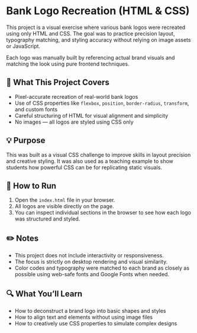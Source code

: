 # Bank Logo Recreation (HTML & CSS)

This project is a visual exercise where various bank logos were recreated using only HTML and CSS. The goal was to practice precision layout, typography matching, and styling accuracy without relying on image assets or JavaScript.

Each logo was manually built by referencing actual brand visuals and matching the look using pure frontend techniques.

## 🚀 What This Project Covers

- Pixel-accurate recreation of real-world bank logos
- Use of CSS properties like `flexbox`, `position`, `border-radius`, `transform`, and custom fonts
- Careful structuring of HTML for visual alignment and simplicity
- No images — all logos are styled using CSS only

## 💡 Purpose

This was built as a visual CSS challenge to improve skills in layout precision and creative styling. It was also used as a teaching example to show students how powerful CSS can be for replicating static visuals.

## 🧱 How to Run

1. Open the `index.html` file in your browser.
2. All logos are visible directly on the page.
3. You can inspect individual sections in the browser to see how each logo was structured and styled.

## ✏️ Notes

- This project does not include interactivity or responsiveness.
- The focus is strictly on desktop rendering and visual similarity.
- Color codes and typography were matched to each brand as closely as possible using web-safe fonts and Google Fonts when needed.

## 🔍 What You’ll Learn

- How to deconstruct a brand logo into basic shapes and styles
- How to align text and elements without using image files
- How to creatively use CSS properties to simulate complex designs
